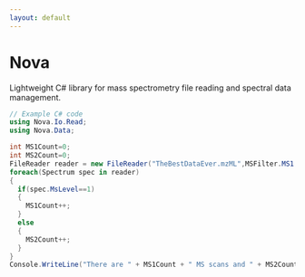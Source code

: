 ```yaml
---
layout: default
---
```


# Nova

Lightweight C# library for mass spectrometry file reading and spectral data management.



```csharp
// Example C# code
using Nova.Io.Read;
using Nova.Data;

int MS1Count=0;
int MS2Count=0;
FileReader reader = new FileReader("TheBestDataEver.mzML",MSFilter.MS1|MSFilter.MS2);
foreach(Spectrum spec in reader)
{
  if(spec.MsLevel==1)
  {
    MS1Count++;
  }
  else
  {
    MS2Count++;
  }
}
Console.WriteLine("There are " + MS1Count + " MS scans and " + MS2Count + " MS/MS scans.");
```
